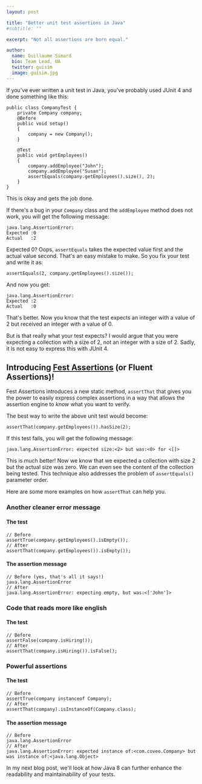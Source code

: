 ```yaml
---
layout: post

title: "Better unit test assertions in Java"
#subtitle: ""

excerpt: "Not all assertions are born equal."

author:
  name: Guillaume Simard
  bio: Team Lead, UA
  twitter: guisim
  image: guisim.jpg
---
```


If you've ever written a unit test in Java, you've probably used JUnit 4 and done something like this:

    public class CompanyTest {
        private Company company;
        @Before
        public void setup()
        {
            company = new Company();
        }

	    @Test
	    public void getEmployees()
	    {
		    company.addEmployee("John");
		    company.addEmployee("Susan");
		    assertEquals(company.getEmployees().size(), 2);
	    }	    
    }

This is okay and gets the job done.

If there's a bug in your `Company` class and the `addEmployee` method does not work, you will get the following message:
	
    java.lang.AssertionError: 
    Expected :0
    Actual   :2

Expected 0? Oops, `assertEquals` takes the expected value first and the actual value second. That's an easy mistake to make. So you fix your test and write it as:

	assertEquals(2, company.getEmployees().size());

And now you get:
	
    java.lang.AssertionError: 
    Expected :2
    Actual   :0

That's better. Now you know that the test expects an integer with a value of 2 but received an integer with a value of 0.

But is that really what your test expects? I would argue that you were expecting a collection with a size of 2, not an integer with a size of 2. Sadly, it is not easy to express this with JUnit 4.

## Introducing [Fest Assertions](https://github.com/alexruiz/fest-assert-2.x/wiki/Using-fest-assertions) (or Fluent Assertions)!

Fest Assertions introduces a new static method, `assertThat` that gives you the power to easily express complex assertions in a way that allows the assertion engine to _know_ what you want to verify.

The best way to write the above unit test would become:

    assertThat(company.getEmployees()).hasSize(2);

If this test fails, you will get the following message:

    java.lang.AssertionError: expected size:<2> but was:<0> for <[]>

This is much better! Now we know that we expected a collection with size 2 but the actual size was zero. We can even see the content of the collection being tested. This technique also addresses the problem of `assertEquals()` parameter order.

Here are some more examples on how `assertThat` can help you.

### Another cleaner error message
#### The test
    // Before
    assertTrue(company.getEmployees().isEmpty());
    // After
    assertThat(company.getEmployees()).isEmpty());

#### The assertion message
    // Before (yes, that's all it says!)
    java.lang.AssertionError
    // After
    java.lang.AssertionError: expecting empty, but was:<['John']>

### Code that reads more like english
#### The test
    // Before
    assertFalse(company.isHiring());
    // After
    assertThat(company.isHiring()).isFalse();

### Powerful assertions
#### The test
    // Before
    assertTrue(company instanceof Company);
    // After
    assertThat(company).isInstanceOf(Company.class);
   
#### The assertion message
    // Before
    java.lang.AssertionError
    // After
    java.lang.AssertionError: expected instance of:<com.coveo.Company> but was instance of:<java.lang.Object>

In my next blog post, we'll look at how Java 8 can further enhance the readability and maintainability of your tests.
